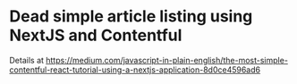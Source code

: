 # Dead simple article listing using NextJS and Contentful

Details at https://medium.com/javascript-in-plain-english/the-most-simple-contentful-react-tutorial-using-a-nextjs-application-8d0ce4596ad6
